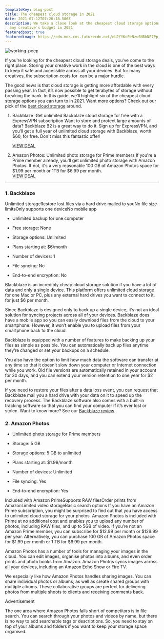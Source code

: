 ```yaml
---
templateKey: blog-post
title: The cheapest cloud storage in 2021
date: 2021-07-12T07:20:18.506Z
description: We take a close look at the cheapest cloud storage options to fit
  any creative’s budget in 2021
featuredpost: true
featuredimage: https://cdn.mos.cms.futurecdn.net/eUJYYKcPeNzu6NBbNF7Ppj-1024-80.jpg.webp
---
```



<!--StartFragment-->
![working-peep](https://cdn.mos.cms.futurecdn.net/eUJYYKcPeNzu6NBbNF7Ppj-1024-80.jpg.webp)

If you're looking for the cheapest cloud storage deals, you've come to the right place. Storing your creative work in the cloud is one of the best ways to keep it safe and accessible across all your devices. But for many creatives, the subscription costs for  can be a major hurdle.

The good news is that cloud storage is getting more affordable with every passing year. In fact, it’s now possible to get terabytes of storage without breaking the bank. In this guide, we’ll highlight six of the cheapest cloud storage options you can turn to in 2021. Want more options? Check out our pick of the [best cloud storage](https://www.creativebloq.com/buying-guides/best-cloud-storage) around.

 
1. Backblaze: Get unlimited Backblaze cloud storage for free with a ExpressVPN subscription
Want to store and protect large amounts of data? Backblaze B2 is a great way to do it. Sign up for ExpressVPN, and you'll get a full year of unlimited cloud storage with Backblaze, worth $60, for free. Don't miss this fantastic offer!

   [VIEW DEAL](https://xvtelink.com/go/backblaze?offer=3monthsfree&a_fid=744&data1=cbq-in-4283968626419228700)





2. Amazon Photos: Unlimited photo storage for Prime members
If you're a Prime member already, you'll get unlimited photo storage with Amazon Photos. If not, it's a very reasonable 100 GB of Amazon Photos space for $1.99 per month or 1TB for $6.99 per month.                                            
[VIEW DEAL](https://target.georiot.com/Proxy.ashx?tsid=8429&GR_URL=https%3A%2F%2Famazon.co.uk%2Fb%3Fie%3DUTF8%26node%3D14156436031%26tag%3Dhawk-future-21%26ascsubtag%3Dcbq-in-6540590739595194000-21)

---
### 1. Backblaze 



Unlimited storageRestore lost files via a hard drive mailed to youNo file size limitsOnly supports one deviceNo mobile app
- Unlimited backup for one computer

- Free storage: None



- Storage options: Unlimited  
- Plans starting at: $6/month
- Number of devices: 1
- File syncing: No 
- End-to-end encryption: No

Blackblaze is an incredibly cheap cloud storage solution if you have a lot of data and only a single device. This platform offers unlimited cloud storage for one Mac or PC, plus any external hard drives you want to connect to it, for just $6 per month.


Since Backblaze is designed only to back up a single device, it’s not an ideal solution for syncing projects across all of your devices. Backblaze does have a mobile app so you can easily download files from the cloud to your smartphone. However, it won’t enable you to upload files from your smartphone back to the cloud.

Backblaze is equipped with a number of features to make backing up your files as simple as possible. You can automatically back up files anytime they’re changed or set your backups on a schedule. 

You also have the option to limit how much data the software can transfer at any time so that it doesn’t slow down your computer or Internet connection while you work. Old file versions are automatically retained in your account for 30 days, and you can extend your version retention to one year for $2 per month.

If you need to restore your files after a data loss event, you can request that Backblaze mail you a hard drive with your data on it to speed up the recovery process. The Backblaze software also comes with a built-in tracking software so that you can find your computer if it’s ever lost or stolen. Want to know more? See our [Backblaze review](https://www.creativebloq.com/reviews/backblaze-review).

### 2.  Amazon Photos
- Unlimited photo storage for Prime members

- Storage: 5 GB                             
- Storage options: 5 GB to unlimited
- Plans starting at: $1.99/month  
- Number of devices: Unlimited  
- File syncing: Yes  
- End-to-end encryption: Yes



Included with Amazon PrimeSupports RAW filesOrder prints from AmazonLimited video storageBasic search options
If you have an Amazon Prime subscription, you might be surprised to find out that you have access to unlimited cloud storage for your photos. Amazon Photos is included with Prime at no additional cost and enables you to upload any number of photos, including RAW files, and up to 5GB of video.
If you’re not an Amazon Prime member, you can subscribe for $12.99 per month or $129.99 per year. Alternatively, you can purchase 100 GB of Amazon Photos space for $1.99 per month or 1 TB for $6.99 per month.

Amazon Photos has a number of tools for managing your images in the cloud. You can edit images, organise photos into albums, and even order prints and photo books from Amazon. Amazon Photos syncs images across all your devices, including an Amazon Echo Show or Fire TV.

We especially like how Amazon Photos handles sharing images. You can share individual photos or albums, as well as create shared groups with multiple albums. These collaborative groups are perfect for delivering photos from multiple shoots to clients and receiving comments back.

Advertisement

The one area where Amazon Photos falls short of competitors is in file search. You can search through your photos and videos by name, but there is no way to add searchable tags or descriptions. So, you need to stay on top of your albums and folders if you want to keep your storage space organised.


<!--EndFragment-->
